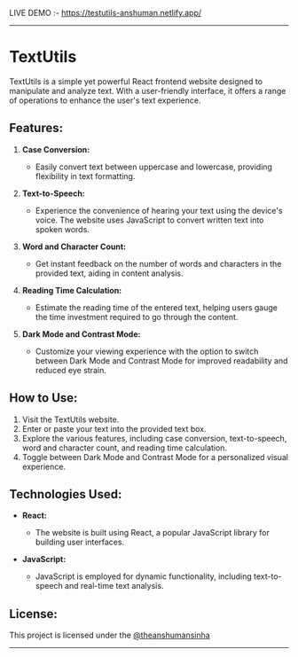 LIVE DEMO :- https://testutils-anshuman.netlify.app/

---

# TextUtils

TextUtils is a simple yet powerful React frontend website designed to manipulate and analyze text. With a user-friendly interface, it offers a range of operations to enhance the user's text experience.

## Features:

1. **Case Conversion:**
   - Easily convert text between uppercase and lowercase, providing flexibility in text formatting.

2. **Text-to-Speech:**
   - Experience the convenience of hearing your text using the device's voice. The website uses JavaScript to convert written text into spoken words.

3. **Word and Character Count:**
   - Get instant feedback on the number of words and characters in the provided text, aiding in content analysis.

4. **Reading Time Calculation:**
   - Estimate the reading time of the entered text, helping users gauge the time investment required to go through the content.

5. **Dark Mode and Contrast Mode:**
   - Customize your viewing experience with the option to switch between Dark Mode and Contrast Mode for improved readability and reduced eye strain.

## How to Use:

1. Visit the TextUtils website.
2. Enter or paste your text into the provided text box.
3. Explore the various features, including case conversion, text-to-speech, word and character count, and reading time calculation.
4. Toggle between Dark Mode and Contrast Mode for a personalized visual experience.

## Technologies Used:

- **React:**
  - The website is built using React, a popular JavaScript library for building user interfaces.

- **JavaScript:**
  - JavaScript is employed for dynamic functionality, including text-to-speech and real-time text analysis.

## License:

This project is licensed under the [ @theanshumansinha ](LICENSE)

---
